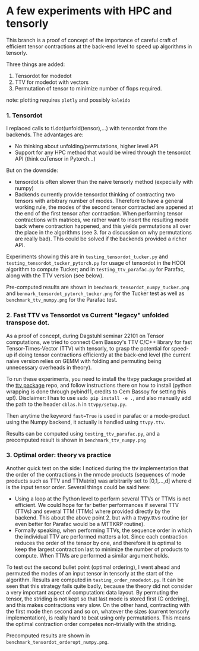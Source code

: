 # A few experiments with HPC and tensorly

This branch is a proof of concept of the importance of careful craft of efficient tensor contractions at the back-end level to speed up algorithms in tensorly.

Three things are added:
1. Tensordot for modedot
2. TTV for modedot with vectors
3. Permutation of tensor to minimize number of flops required.

note: plotting requires `plotly` and possibly `kaleido`

### 1. Tensordot
I replaced calls to tl.dot(unfold(tensor),...)  with tensordot from the backends. The advantages are:
+ No thinking about unfolding/permutations, higher level API
+ Support for any HPC method that would be wired through the tensordot API (think cuTensor in Pytorch...)

But on the downside:
- tensordot is often slower than the naive tensorly method (expecially with numpy)
- Backends currently provide tensordot thinking of contracting two tensors with arbitrary number of modes. Therefore to have a general working rule, the modes of the second tensor contracted are appened at the end of the first tensor after contraction. When performing tensor contractions with matrices, we rather want to insert the resulting mode back where contraction happened, and this yields permutations all over the place in the algorithms (see 3. for a discussion on why permutations are really bad). This could be solved if the backends provided a richer API.

Experiments showing this are in `testing_tensordot_tucker.py` and `testing_tensordot_tucker_pytorch.py` for usage of tensordot in the HOOI algorithm to compute Tucker; and in `testing_ttv_parafac.py` for Parafac, along with the TTV version (see below).

Pre-computed results are shown in `benchmark_tensordot_numpy_tucker.png` and `benmark_tensordot_pytorch_tucker.png` for the Tucker test as well as `benchmark_ttv_numpy.png` for the Parafac test.

### 2. Fast TTV vs Tensordot vs Current "legacy" unfolded transpose dot.
As a proof of concept, during Dagstuhl seminar 22101 on Tensor computations, we tried to connect Cem Bassoy's TTV C/C++ library for fast Tensor-Times-Vector (TTV) with tensorly, to grasp the potential for speed-up if doing tensor contractions efficiently at the back-end level (the current naive version relies on GEMM with folding and permuting being unnecessary overheads in theory).

To run these experiments, you need to install the ttvpy package provided at the [ttv package](https://github.com/bassoy/ttv/tree/master/ttvpy) repo, and follow instructions there on how to install (python wrapping is done through pybind11, credits to Cem Bassoy for setting this up!). Disclaimer: I has to use `sudo pip install -e .`, and also manually add the path to the header `cblas.h` in `ttvpy/setup.py`.

Then anytime the keyword `fast=True` is used in parafac or a mode-product using the Numpy backend, it actually is handled using `ttvpy.ttv`.

Results can be computed using `testing_ttv_parafac.py`, and a precomputed result is shown in `benchmark_ttv_numpy.png`

### 3. Optimal order: theory vs practice
Another quick test on the side: I noticed during the ttv implementation that the order of the contractions in the nmode products (sequences of mode products such as TTV and TTMatrix) was arbitrarily set to [0,1,...,d] where d is the input tensor order. Several things could be said here:
- Using a loop at the Python level to perform several TTVs or TTMs is not efficient. We could hope for far better performances if several TTV (TTVs) and several TTM (TTMs) where provided directly by the backend. This about the above point 2. but with a ttvpy.ttvs routine (or even better for Parafac would be a MTTKRP routine).
- Formally speaking, when performing TTVs, the sequence order in which the individual TTV are performed matters a lot. Since each contraction reduces the order of the tensor by one, and therefore it is optimal to keep the largest contraction last to minimize the number of products to compute. When TTMs are performed a similar argument holds.

To test out the second bullet point (optimal ordering), I went ahead and permuted the modes of an input tensor in tensorly at the start of the algorithm. Results are computed in `testing_order_nmodedot.py`. It can be seen that this strategy fails quite badly, because the theory did not consider a very important aspect of computation: data layout. By permuting the tensor, the striding is not kept so that last mode is stored first (C ordering), and this makes contractions very slow. On the other hand, contracting with the first mode then second and so on, whatever the sizes (current tensorly implementation), is really hard to beat using only permutations. This means the optimal contraction order competes non-trivially with the striding.

Precomputed results are shown in `benchmark_tensordot_orderopt_numpy.png`.